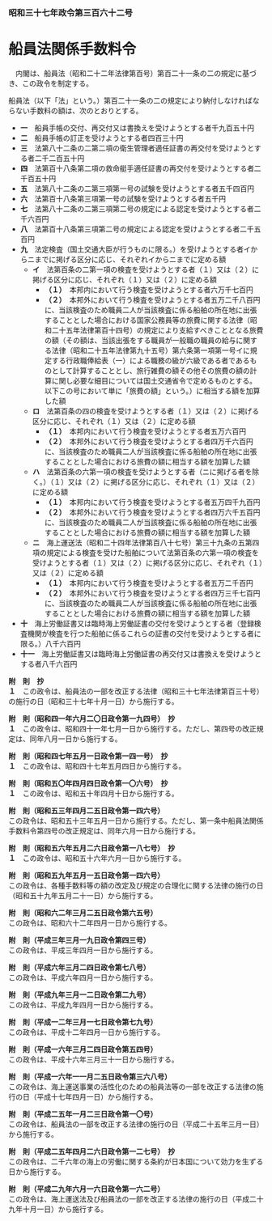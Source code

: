 ### 昭和三十七年政令第三百六十二号  
# 船員法関係手数料令  
　内閣は、船員法（昭和二十二年法律第百号）第百二十一条の二の規定に基づき、この政令を制定する。  
  
船員法（以下「法」という。）第百二十一条の二の規定により納付しなければならない手数料の額は、次のとおりとする。  
* **一**　船員手帳の交付、再交付又は書換えを受けようとする者千九百五十円  
* **二**　船員手帳の訂正を受けようとする者四百三十円  
* **三**　法第八十二条の二第二項の衛生管理者適任証書の再交付を受けようとする者二千二百五十円  
* **四**　法第百十八条第二項の救命艇手適任証書の再交付を受けようとする者二千百五十円  
* **五**　法第八十二条の二第三項第一号の試験を受けようとする者五千四百円  
* **六**　法第百十八条第三項第一号の試験を受けようとする者五千円  
* **七**　法第八十二条の二第三項第二号の規定による認定を受けようとする者二千六百円  
* **八**　法第百十八条第三項第二号の規定による認定を受けようとする者二千五百円  
* **九**　法定検査（国土交通大臣が行うものに限る。）を受けようとする者イからニまでに掲げる区分に応じ、それぞれイからニまでに定める額  
	* **イ**　法第百条の二第一項の検査を受けようとする者（１）又は（２）に掲げる区分に応じ、それぞれ（１）又は（２）に定める額  
		* **（１）**　本邦内において行う検査を受けようとする者六万千七百円  
		* **（２）**　本邦外において行う検査を受けようとする者五万二千八百円に、当該検査のため職員二人が当該検査に係る船舶の所在地に出張することとした場合における国家公務員等の旅費に関する法律（昭和二十五年法律第百十四号）の規定により支給すべきこととなる旅費の額（その額は、当該出張をする職員が一般職の職員の給与に関する法律（昭和二十五年法律第九十五号）第六条第一項第一号イに規定する行政職俸給表（一）による職務の級が六級である者であるものとして計算することとし、旅行雑費の額その他その旅費の額の計算に関し必要な細目については国土交通省令で定めるものとする。以下この号において単に「旅費の額」という。）に相当する額を加算した額  
	* **ロ**　法第百条の四の検査を受けようとする者（１）又は（２）に掲げる区分に応じ、それぞれ（１）又は（２）に定める額  
		* **（１）**　本邦内において行う検査を受けようとする者五万六百円  
		* **（２）**　本邦外において行う検査を受けようとする者四万千六百円に、当該検査のため職員二人が当該検査に係る船舶の所在地に出張することとした場合における旅費の額に相当する額を加算した額  
	* **ハ**　法第百条の六第一項の検査を受けようとする者（ニに掲げる者を除く。）（１）又は（２）に掲げる区分に応じ、それぞれ（１）又は（２）に定める額  
		* **（１）**　本邦内において行う検査を受けようとする者五万四千九百円  
		* **（２）**　本邦外において行う検査を受けようとする者四万六千五百円に、当該検査のため職員二人が当該検査に係る船舶の所在地に出張することとした場合における旅費の額に相当する額を加算した額  
	* **ニ**　海上運送法（昭和二十四年法律第百八十七号）第三十九条の五第四項の規定による検査を受けた船舶について法第百条の六第一項の検査を受けようとする者（１）又は（２）に掲げる区分に応じ、それぞれ（１）又は（２）に定める額  
		* **（１）**　本邦内において行う検査を受けようとする者五万二千百円  
		* **（２）**　本邦外において行う検査を受けようとする者四万三千七百円に、当該検査のため職員二人が当該検査に係る船舶の所在地に出張することとした場合における旅費の額に相当する額を加算した額  
* **十**　海上労働証書又は臨時海上労働証書の交付を受けようとする者（登録検査機関が検査を行つた船舶に係るこれらの証書の交付を受けようとする者に限る。）八千六百円  
* **十一**　海上労働証書又は臨時海上労働証書の再交付又は書換えを受けようとする者八千六百円  
  
**附　則　抄**  
**１**　この政令は、船員法の一部を改正する法律（昭和三十七年法律第百三十号）の施行の日（昭和三十七年十月一日）から施行する。  
  
**附　則（昭和四一年六月二〇日政令第一九四号）　抄**  
**１**　この政令は、昭和四十一年七月一日から施行する。ただし、第四号の改正規定は、同年八月一日から施行する。  
  
**附　則（昭和四七年五月一日政令第一四一号）　抄**  
**１**　この政令は、昭和四十七年五月四日から施行する。  
  
**附　則（昭和五〇年四月四日政令第一〇六号）　抄**  
**１**　この政令は、昭和五十年四月十日から施行する。  
  
**附　則（昭和五三年四月二五日政令第一四六号）**  
この政令は、昭和五十三年五月一日から施行する。ただし、第一条中船員法関係手数料令第四号の改正規定は、同年六月一日から施行する。  
  
**附　則（昭和五六年五月二六日政令第一八七号）　抄**  
**１**　この政令は、昭和五十六年六月一日から施行する。  
  
**附　則（昭和五九年五月一五日政令第一四六号）**  
この政令は、各種手数料等の額の改定及び規定の合理化に関する法律の施行の日（昭和五十九年五月二十一日）から施行する。  
  
**附　則（昭和六二年三月二五日政令第六五号）**  
この政令は、昭和六十二年四月一日から施行する。  
  
**附　則（平成三年三月一九日政令第四三号）**  
この政令は、平成三年四月一日から施行する。  
  
**附　則（平成六年三月二四日政令第七八号）**  
この政令は、平成六年四月一日から施行する。  
  
**附　則（平成九年三月一二日政令第二九号）**  
この政令は、平成九年四月一日から施行する。  
  
**附　則（平成一二年三月一七日政令第七九号）**  
この政令は、平成十二年四月一日から施行する。  
  
**附　則（平成一六年三月二四日政令第五四号）**  
この政令は、平成十六年三月三十一日から施行する。  
  
**附　則（平成一六年一一月二五日政令第三六八号）**  
この政令は、海上運送事業の活性化のための船員法等の一部を改正する法律の施行の日（平成十七年四月一日）から施行する。  
  
**附　則（平成二五年一月二三日政令第一〇号）**  
この政令は、船員法の一部を改正する法律の施行の日（平成二十五年三月一日）から施行する。  
  
**附　則（平成二五年四月二六日政令第一二七号）　抄**  
この政令は、二千六年の海上の労働に関する条約が日本国について効力を生ずる日から施行する。  
  
**附　則（平成二九年六月一六日政令第一六二号）**  
この政令は、海上運送法及び船員法の一部を改正する法律の施行の日（平成二十九年十月一日）から施行する。  
  
